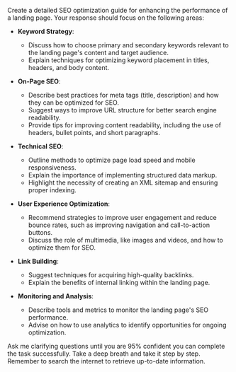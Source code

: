 Create a detailed SEO optimization guide for enhancing the performance of a landing page. Your response should focus on the following areas:

- **Keyword Strategy**: 
  - Discuss how to choose primary and secondary keywords relevant to the landing page's content and target audience.
  - Explain techniques for optimizing keyword placement in titles, headers, and body content.

- **On-Page SEO**:
  - Describe best practices for meta tags (title, description) and how they can be optimized for SEO.
  - Suggest ways to improve URL structure for better search engine readability.
  - Provide tips for improving content readability, including the use of headers, bullet points, and short paragraphs.

- **Technical SEO**:
  - Outline methods to optimize page load speed and mobile responsiveness.
  - Explain the importance of implementing structured data markup.
  - Highlight the necessity of creating an XML sitemap and ensuring proper indexing.

- **User Experience Optimization**:
  - Recommend strategies to improve user engagement and reduce bounce rates, such as improving navigation and call-to-action buttons.
  - Discuss the role of multimedia, like images and videos, and how to optimize them for SEO.

- **Link Building**:
  - Suggest techniques for acquiring high-quality backlinks.
  - Explain the benefits of internal linking within the landing page.

- **Monitoring and Analysis**:
  - Describe tools and metrics to monitor the landing page's SEO performance.
  - Advise on how to use analytics to identify opportunities for ongoing optimization.

Ask me clarifying questions until you are 95% confident you can complete the task successfully. Take a deep breath and take it step by step. Remember to search the internet to retrieve up-to-date information.
